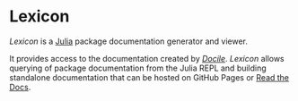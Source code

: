 # Lexicon

*Lexicon* is a [Julia](http://www.julialang.org) package documentation generator and viewer.

It provides access to the documentation created by
[*Docile*](https://github.com/MichaelHatherly/Docile.jl). *Lexicon* allows
querying of package documentation from the Julia REPL and building standalone
documentation that can be hosted on GitHub Pages or [Read the Docs](https://readthedocs.org/).
